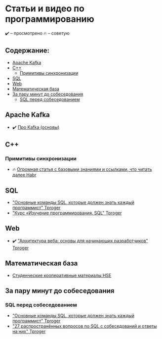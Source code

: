 # Статьи и видео по программированию

✔️ – просмотрено
🔥 – советую

## Содержание:

- [Apache Kafka](#apache-kafka)
- [C++](#c++)
  - [Примитивы синхронизации](#примитивы-синхронизации)
- [SQL](#sql)
- [Web](#web)
- [Математическая база](#математическая-база)
- [За пару минут до собеседования](#за-пару-минут-до-собеседования)
  - [SQL перед собеседованием](#sql-перед-собеседованием)

## Apache Kafka
- ✔️ [Про Kafka (основы)](https://www.youtube.com/watch?v=-AZOi3kP9Js)

## C++
### Примитивы синхронизации
- 🔥 [Огромная статья с базовыми знаниями и ссылками, что читать далее Habr](https://habr.com/ru/company/otus/blog/549814/)

## SQL
- ["Основные команды SQL, которые должен знать каждый программист" Tproger](https://tproger.ru/translations/sql-recap/)
- ["Курс «Изучение программирования. SQL" Tproger](https://tproger.ru/video/sql-introduction/)

## Web
- ✔️ ["Архитектура веба: основы для начинающих разработчиков" Tproger](https://tproger.ru/translations/web-architecture-101/)

## Математическая база
- [Cтуденческие кооперативные материалы HSE](https://hse-tex.me/)

## За пару минут до собеседования
### SQL перед собеседованием
- ["Основные команды SQL, которые должен знать каждый программист" Tproger](https://tproger.ru/translations/sql-recap/)
- ["27 распространённых вопросов по SQL с собеседований и ответы на них" Tproger](https://tproger.ru/articles/sql-interview-questions/)
